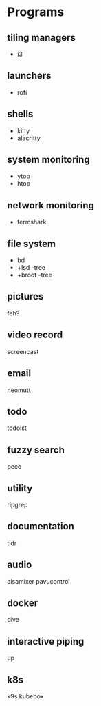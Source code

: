 # Programs

## tiling managers

- i3

## launchers

- rofi

## shells

- kitty
- alacritty

## system monitoring

- ytop
- htop

## network monitoring

- termshark

## file system

- bd
- +lsd -tree
- +broot -tree

## pictures

feh?

## video record

screencast

## email

neomutt

## todo

todoist

## fuzzy search

peco

## utility

ripgrep

## documentation

tldr

## audio

alsamixer
pavucontrol

## docker

dive

## interactive piping

up

## k8s

k9s
kubebox
